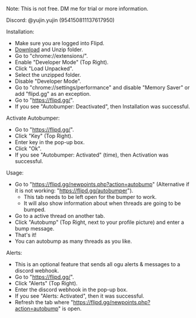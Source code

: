Note: This is not free. DM me for trial or more information.

Discord: @yujin.yujin (954150811137617950)

Installation:
- Make sure you are logged into Flipd.
- [Download](https://codeload.github.com/yujincode/Flipd.gg-Autobumper/zip/refs/heads/main) and Unzip folder.
- Go to "chrome://extensions/".
- Enable "Developer Mode" (Top Right).
- Click "Load Unpacked".
- Select the unzipped folder.
- Disable "Developer Mode".
- Go to "chrome://settings/performance" and disable "Memory Saver" or add "flipd.gg" as an exception.
- Go to "https://flipd.gg/".
- If you see "Autobumper: Deactivated", then Installation was successful.

Activate Autobumper:
- Go to "https://flipd.gg/".
- Click "Key" (Top Right).
- Enter key in the pop-up box.
- Click "Ok".
- If you see "Autobumper: Activated" (time), then Activation was successful.

Usage:
- Go to "https://flipd.gg/newpoints.php?action=autobump" (Alternative if it is not working: "https://flipd.gg/autobumper").
  - This tab needs to be left open for the bumper to work.
  - It will also show information about when threads are going to be bumped.
- Go to a active thread on another tab.
- Click "Autobump" (Top Right, next to your profile picture) and enter a bump message.
- That's it!
- You can autobump as many threads as you like.

Alerts:
- This is an optional feature that sends all ogu alerts & messages to a discord webhook.
- Go to "https://flipd.gg/".
- Click "Alerts" (Top Right).
- Enter the discord webhook in the pop-up box.
- If you see "Alerts: Activated", then it was successful.
- Refresh the tab where "https://flipd.gg/newpoints.php?action=autobump" is open.
